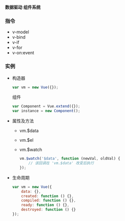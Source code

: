 __数据驱动__ __组件系统__

### 指令 ###
+ v-model
+ v-bind
+ v-if
+ v-for
+ v-on:event

### 实例 ###
+ 构造器

    ```javascript
    var vm = new Vue({});
    ```

    组件
    ```javascript
    var Component = Vue.extend({});
    var instance = new Component();
    ```

+ 属性及方法
    + vm.$data
    + vm.$el
    + vm.$watch

        ```javascript
        vm.$watch('$data', function (newVal, oldVal) {
            // 该回调在 'vm.$data' 改变后执行
        });
        ```

+ 生命周期

    ```javascript
    var vm = new Vue({
        data: {},
        created: function () {},
        compiled: function () {},
        ready: function () {},
        destroyed: function () {}
    });
    ```